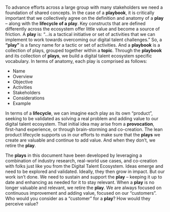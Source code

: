 To advance efforts across a large group with many stakeholders we need a foundation of shared concepts. In the case of a **playbook**, it is critically important that we collectively agree on the definition and anatomy of a **play** – along with the **lifecycle of a play**. Key constructs that are defined differently across the ecosystem offer little value and become a source of friction. 
A **play** is: “…is a tactical initiative or set of activities that we can implement to work towards overcoming our digital talent challenges.” So, a **“play”** is a fancy name for a tactic or set of activities. And a **playbook** is a collection of plays, grouped together within a **topic**. Through the **playbook** and its collection of **plays**, we build a digital talent ecosystem specific vocabulary. In terms of anatomy, each play is comprised as follows:
* Name
* Overview
* Objective
* Activities
* Stakeholders
* Considerations
* Example

In terms of a **lifecycle**, we can imagine each play as its own “product”, seeking to be validated as solving a real problem and adding value to our digital talent ecosystem. That initial idea may arise from a **provocation**, first-hand experience, or through brain-storming and co-creation. The lean product lifecycle supports us in our efforts to make sure that the **plays** we create are valuable and continue to add value. And when they don’t, we retire the **play**.

The **plays** in this document have been developed by leveraging a combination of industry research, real-world use cases, and co-creation with folks just like you from the Digital Talent Ecosystem. Ideas emerge and need to be explored and validated. Ideally, they then grow in impact. But our work isn’t done. We need to sustain and support the **play** – keeping it up to date and enhancing as needed for it to stay relevant. When a **play** is no longer valuable and relevant, we retire the **play**. We are always focused on continuous improvement and adding value, focused on our “customers”. Who would you consider as a “customer” for a **play**? How would they perceive value?  




